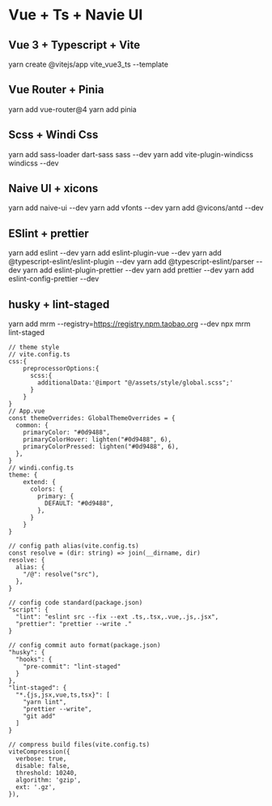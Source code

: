 # Vue + Ts + Navie UI

## Vue 3 + Typescript + Vite

yarn create @vitejs/app vite_vue3_ts --template

## Vue Router + Pinia

yarn add vue-router@4
yarn add pinia

## Scss + Windi Css

yarn add sass-loader dart-sass sass --dev
yarn add vite-plugin-windicss windicss --dev

## Naive UI + xicons

yarn add naive-ui --dev
yarn add vfonts --dev
yarn add @vicons/antd --dev

## ESlint + prettier

yarn add eslint --dev
yarn add eslint-plugin-vue --dev
yarn add @typescript-eslint/eslint-plugin --dev
yarn add @typescript-eslint/parser --dev
yarn add eslint-plugin-prettier --dev
yarn add prettier --dev
yarn add eslint-config-prettier --dev

## husky + lint-staged
yarn add mrm --registry=https://registry.npm.taobao.org --dev
npx mrm lint-staged

```
// theme style
// vite.config.ts
css:{
    preprocessorOptions:{
      scss:{
        additionalData:'@import "@/assets/style/global.scss";'
      }
    }
}
// App.vue
const themeOverrides: GlobalThemeOverrides = {
  common: {
    primaryColor: "#0d9488",
    primaryColorHover: lighten("#0d9488", 6),
    primaryColorPressed: lighten("#0d9488", 6),
  },
}
// windi.config.ts
theme: {
    extend: {
      colors: {
        primary: {
          DEFAULT: "#0d9488",
        },
      }
    }
}      
```

```
// config path alias(vite.config.ts)
const resolve = (dir: string) => join(__dirname, dir)
resolve: {
  alias: {
    "/@": resolve("src"),
  },
}
```

```
// config code standard(package.json)
"script": {
  "lint": "eslint src --fix --ext .ts,.tsx,.vue,.js,.jsx",
  "prettier": "prettier --write ."
}
```

```
// config commit auto format(package.json)
"husky": {
  "hooks": {
    "pre-commit": "lint-staged"
  }
},
"lint-staged": {
  "*.{js,jsx,vue,ts,tsx}": [
    "yarn lint",
    "prettier --write",
    "git add"
  ]
}
```

```
// compress build files(vite.config.ts)
viteCompression({
  verbose: true,
  disable: false,
  threshold: 10240,
  algorithm: 'gzip',
  ext: '.gz',
}),
```